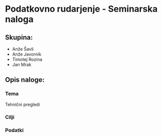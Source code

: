 # Podatkovno rudarjenje - Seminarska naloga

## Skupina:

- Anže Šavli
- Anže Javornik
- Timotej Rozina
- Jan Mrak

## Opis naloge:

### Tema 

Tehnični pregledi

### Cilji

### Podatki
